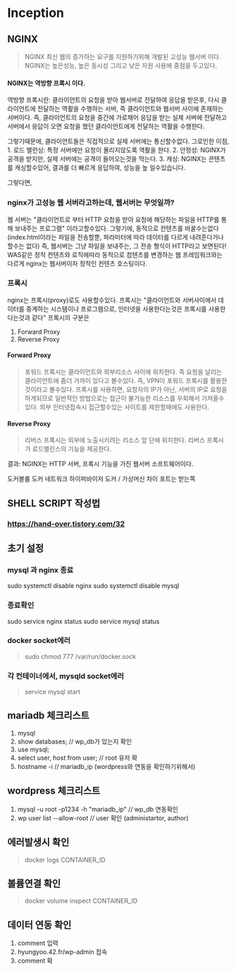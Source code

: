 # Inception 


## NGINX
> NGINX 최신 웹의 증가하는 요구를 지원하기위해 개발된 고성능 웹서버 이다.
NGINX는 높은성능, 높은 동시성 그리고 낮은 자원 사용에 중점을 두고있다.

#### NGINX는 역방향 프록시 이다.
역방향 프록시란: 클라이언트의 요청을 받아 웹서버로 전달하여 응답을 받은후, 다시 클라이언트에
전달하는 역활을 수행하는 서버, 즉 클라이언트와 웹서버 사이에 존재하는 서버이다.
즉, 클라이언트의 요청을 중간에 가로채어 응답을 받는 실제 서버에 전달하고 서버에서 응답이 오면
요청을 했던 클라이언트에게 전달하는 역활을 수행한다.

그렇기때문에, 클라이언트들은 직접적으로 실제 서버에는 통신할수없다.
그로인한 이점,
	1. 로드 밸런싱: 특정 서버에만 요청이 몰리지않도록 역활을 한다.
	2. 안정성: NGINX가 공격을 받지만, 실제 서버에는 공격이 들어오는것을 막는다.
	3. 캐싱: NGINX는 콘텐츠를 캐싱할수있어, 결과를 더 빠르게 응답하여, 성능을 높 일수있습니다.

그렇다면,
### nginx가 고성능 웹 서버라고하는데, 웹서버는 무엇일까?
웹 서버는  "클라이언트로 부터 HTTP 요청을 받아 요청에 해당하는 파일을 HTTP를 통해 보내주는 프로그램" 이라고할수있다.
그렇기에, 동적으로 컨텐츠를 바꿀수는없다 (index.html이라는 파일을 전송할뿐, 파라미터에 따라 데이터를 다르게 내려준다거나 할수는 없다)
즉, 웹서버는 그냥 파일을 보내주는, 그 전송 형식이 HTTP라고 보면된다!
WAS같은 정적 컨텐츠와 로직에따라 동적으로 컴텐츠를 변경하는 웹 프레임워크와는 다르게 nginx는 웹서버이자 정적인 컨텐츠 호스팅이다.

### 프록시
nginx는 프록시(proxy)로도 사용할수있다.
프록시는 "클라이언트와 서버사이에서 데이터를 중계하는 시스템이나 프로그램으로, 인터넷을 사용한다는것은 프록시를 사용한다는것과 같다"
프록시의 구분은
1. Forward Proxy
2. Reverse Proxy

#### Forward Proxy
> 포워드 프록시는 클라이언트와 외부리소스 사이에 위치한다. 즉 요청을 날리는 클라이언트에 좀더 가까이 있다고 볼수있다.
즉, VPN이 포워드 프록시를 활용한것이라고 볼수있다. 프록시를 사용하면, 요청자의 IP가 아닌, 서버의 IP로 요청을 하게되므로
일반적인 방법으로는 접근이 불가능한 리소스를 우회해서 가져올수있다.
외부 인터넷접속시 접근할수있는 사이트를 제한할때에도 사용한다.

#### Reverse Proxy
> 리버스 프록시는 외부에 노출시키려는 리소스 앞 단에 위치한다. 
리버스 프록시가 로드밸린스의 기능을 제공한다.

결과: NGINX는 HTTP 서버, 프록시 기능을 가진 웹서버 소프트웨어이다.

도커볼륨
도커 네트워크
하이퍼바이저
도커 / 가상머신 차이
포트는 받는쪽

## SHELL SCRIPT 작성법

### https://hand-over.tistory.com/32


## 초기 설정

### mysql 과 nginx 종료
> 
sudo systemctl disable nginx
sudo systemctl disable mysql

### 종료확인
>
sudo service nginx status
sudo service mysql status

### docker socket에러
> sudo chmod 777 /var/run/docker.sock

### 각 컨테이너에서, mysqld socket에러
> service mysql start



## mariadb 체크리스트
1. mysql
2. show databases; // wp_db가 있는지 확인
3. use mysql;
4. select user, host from user; // root 유저 확
5. hostname -i // mariadb_ip (wordpress와 연동을 확인하기위해서)

## wordpress 체크리스트
1. mysql -u root -p1234 -h "mariadb_ip" // wp_db 연동확인
2. wp user list --allow-root // user 확인 (administartor, author)

## 에러발생시 확인
> docker logs CONTAINER_ID

## 볼륨연결 확인
> docker volume inspect CONTAINER_ID

## 데이터 연동 확인
> 
1. comment 입력
2. hyungyoo.42.fr/wp-admin 접속
3. comment 확
